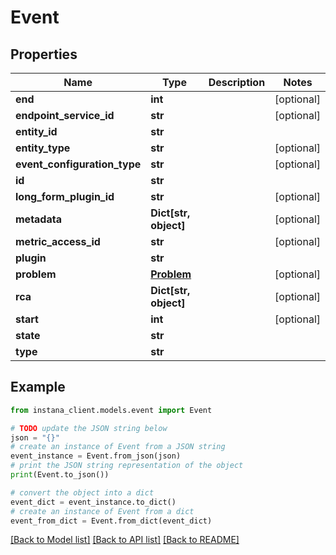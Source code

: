 # Event


## Properties

Name | Type | Description | Notes
------------ | ------------- | ------------- | -------------
**end** | **int** |  | [optional] 
**endpoint_service_id** | **str** |  | [optional] 
**entity_id** | **str** |  | 
**entity_type** | **str** |  | [optional] 
**event_configuration_type** | **str** |  | [optional] 
**id** | **str** |  | 
**long_form_plugin_id** | **str** |  | [optional] 
**metadata** | **Dict[str, object]** |  | [optional] 
**metric_access_id** | **str** |  | [optional] 
**plugin** | **str** |  | 
**problem** | [**Problem**](Problem.md) |  | [optional] 
**rca** | **Dict[str, object]** |  | [optional] 
**start** | **int** |  | [optional] 
**state** | **str** |  | 
**type** | **str** |  | 

## Example

```python
from instana_client.models.event import Event

# TODO update the JSON string below
json = "{}"
# create an instance of Event from a JSON string
event_instance = Event.from_json(json)
# print the JSON string representation of the object
print(Event.to_json())

# convert the object into a dict
event_dict = event_instance.to_dict()
# create an instance of Event from a dict
event_from_dict = Event.from_dict(event_dict)
```
[[Back to Model list]](../README.md#documentation-for-models) [[Back to API list]](../README.md#documentation-for-api-endpoints) [[Back to README]](../README.md)


